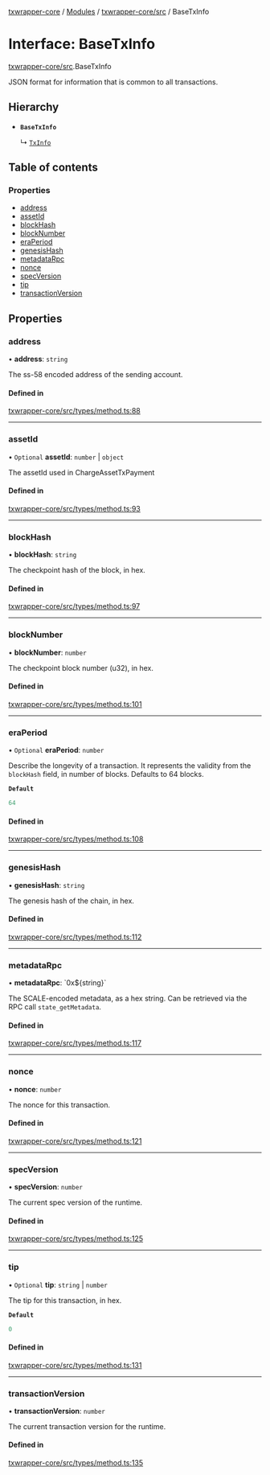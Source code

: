 [txwrapper-core](../README.md) / [Modules](../modules.md) / [txwrapper-core/src](../modules/txwrapper_core_src.md) / BaseTxInfo

# Interface: BaseTxInfo

[txwrapper-core/src](../modules/txwrapper_core_src.md).BaseTxInfo

JSON format for information that is common to all transactions.

## Hierarchy

- **`BaseTxInfo`**

  ↳ [`TxInfo`](txwrapper_core_src.TxInfo.md)

## Table of contents

### Properties

- [address](txwrapper_core_src.BaseTxInfo.md#address)
- [assetId](txwrapper_core_src.BaseTxInfo.md#assetid)
- [blockHash](txwrapper_core_src.BaseTxInfo.md#blockhash)
- [blockNumber](txwrapper_core_src.BaseTxInfo.md#blocknumber)
- [eraPeriod](txwrapper_core_src.BaseTxInfo.md#eraperiod)
- [genesisHash](txwrapper_core_src.BaseTxInfo.md#genesishash)
- [metadataRpc](txwrapper_core_src.BaseTxInfo.md#metadatarpc)
- [nonce](txwrapper_core_src.BaseTxInfo.md#nonce)
- [specVersion](txwrapper_core_src.BaseTxInfo.md#specversion)
- [tip](txwrapper_core_src.BaseTxInfo.md#tip)
- [transactionVersion](txwrapper_core_src.BaseTxInfo.md#transactionversion)

## Properties

### address

• **address**: `string`

The ss-58 encoded address of the sending account.

#### Defined in

[txwrapper-core/src/types/method.ts:88](https://github.com/paritytech/txwrapper-core/blob/a09c1f6/packages/txwrapper-core/src/types/method.ts#L88)

___

### assetId

• `Optional` **assetId**: `number` \| `object`

The assetId used in ChargeAssetTxPayment

#### Defined in

[txwrapper-core/src/types/method.ts:93](https://github.com/paritytech/txwrapper-core/blob/a09c1f6/packages/txwrapper-core/src/types/method.ts#L93)

___

### blockHash

• **blockHash**: `string`

The checkpoint hash of the block, in hex.

#### Defined in

[txwrapper-core/src/types/method.ts:97](https://github.com/paritytech/txwrapper-core/blob/a09c1f6/packages/txwrapper-core/src/types/method.ts#L97)

___

### blockNumber

• **blockNumber**: `number`

The checkpoint block number (u32), in hex.

#### Defined in

[txwrapper-core/src/types/method.ts:101](https://github.com/paritytech/txwrapper-core/blob/a09c1f6/packages/txwrapper-core/src/types/method.ts#L101)

___

### eraPeriod

• `Optional` **eraPeriod**: `number`

Describe the longevity of a transaction. It represents the validity from
the `blockHash` field, in number of blocks. Defaults to 64 blocks.

**`Default`**

```ts
64
```

#### Defined in

[txwrapper-core/src/types/method.ts:108](https://github.com/paritytech/txwrapper-core/blob/a09c1f6/packages/txwrapper-core/src/types/method.ts#L108)

___

### genesisHash

• **genesisHash**: `string`

The genesis hash of the chain, in hex.

#### Defined in

[txwrapper-core/src/types/method.ts:112](https://github.com/paritytech/txwrapper-core/blob/a09c1f6/packages/txwrapper-core/src/types/method.ts#L112)

___

### metadataRpc

• **metadataRpc**: \`0x$\{string}\`

The SCALE-encoded metadata, as a hex string. Can be retrieved via the RPC
call `state_getMetadata`.

#### Defined in

[txwrapper-core/src/types/method.ts:117](https://github.com/paritytech/txwrapper-core/blob/a09c1f6/packages/txwrapper-core/src/types/method.ts#L117)

___

### nonce

• **nonce**: `number`

The nonce for this transaction.

#### Defined in

[txwrapper-core/src/types/method.ts:121](https://github.com/paritytech/txwrapper-core/blob/a09c1f6/packages/txwrapper-core/src/types/method.ts#L121)

___

### specVersion

• **specVersion**: `number`

The current spec version of the runtime.

#### Defined in

[txwrapper-core/src/types/method.ts:125](https://github.com/paritytech/txwrapper-core/blob/a09c1f6/packages/txwrapper-core/src/types/method.ts#L125)

___

### tip

• `Optional` **tip**: `string` \| `number`

The tip for this transaction, in hex.

**`Default`**

```ts
0
```

#### Defined in

[txwrapper-core/src/types/method.ts:131](https://github.com/paritytech/txwrapper-core/blob/a09c1f6/packages/txwrapper-core/src/types/method.ts#L131)

___

### transactionVersion

• **transactionVersion**: `number`

The current transaction version for the runtime.

#### Defined in

[txwrapper-core/src/types/method.ts:135](https://github.com/paritytech/txwrapper-core/blob/a09c1f6/packages/txwrapper-core/src/types/method.ts#L135)

